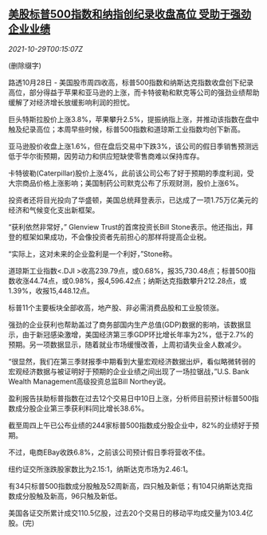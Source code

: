 <!--1635467463000-->
[美股标普500指数和纳指创纪录收盘高位 受助于强劲企业业绩](https://cn.reuters.com/article/usa-stocks-market-res-1029-idCNKBS2HJ00H)
------

<div><i>2021-10-29T00:15:07Z</i></div><p>(删除缀字)</p><p>路透10月28日 - 美国股市周四收高，标普500指数和纳斯达克指数收盘创下纪录高位，部分得益于苹果和亚马逊的上涨，而卡特彼勒和默克等公司的强劲业绩帮助缓解了对经济增长放缓影响利润的担忧。</p><p>巨头特斯拉股价上涨3.8%，苹果攀升2.5%，提振纳指上涨，并推动该指数在盘中触及纪录高位；本周早些时候，标普500指数和道琼斯工业指数均创下新高。</p><p>亚马逊股价收盘上涨1.6%，但在盘后交易中下跌3%，该公司的假日季销售预测远低于华尔街预期，因劳动力和供应短缺使零售商难以保持库存。</p><p>卡特彼勒(Caterpillar)股价上涨4%，此前该公司公布了好于预期的季度利润，受大宗商品价格上涨影响；美国制药公司默克公布了乐观财测，股价上涨6%。</p><p>投资者还将目光投向了华盛顿，美国总统拜登表示，已达成了一项1.75万亿美元的经济和气候变化支出新框架。</p><p>“获利依然非常好，” Glenview Trust的首席投资长Bill Stone表示。他还指出，拜登的框架如果成功，不会像投资者先前担心的那样将提高企业税。</p><p>“实际上，这对未来的企业盈利是一个利好，”Stone称。</p><p>道琼斯工业指数&lt;.DJI &gt;收高239.79点，或0.68%，报35,730.48点；标普500指数收涨44.74点，或0.98%，报4,596.42点；纳斯达克指数攀升212.28点，或1.39%，收报15,448.12点。</p><p>标普11个主要板块全部收高，地产股、非必需消费品股和工业股领涨。</p><p>强劲的企业获利也帮助盖过了商务部国内生产总值(GDP)数据的影响，该数据显示，由于新冠感染激增，美国经济第三季GDP环比增长年率为2%，低于2.7%的预期。另一项数据显示，随着就业市场缓慢改善，上周初请失业金人数减少。</p><p>“很显然，我们在第三季财报季中期看到大量宏观经济数据出炉，看似略微转弱的宏观经济数据与被证明好于预期的企业业绩之间出现了一场拉锯战，”U.S. Bank Wealth Management高级投资总监Bill Northey说。</p><p>盈利报告扶助标普指数在过去12个交易日中10日上涨，分析师目前预计标普500指数成分股企业第三季获利料同比增长38.6%。</p><p>截至周四上午已公布业绩的244家标普500指数成分股企业中，82%的业绩好于预期。</p><p>不过，电商EBay收跌6.8%，之前该公司预计假日季将营收不佳。</p><p>纽约证交所涨跌股家数比为2.15:1，纳斯达克市场为2.46:1。</p><p>有34只标普500指数成分股触及52周新高，四只触及新低；有104只纳斯达克指数成分股触及新高，96只触及新低。</p><p>美国各证交所累计成交110.5亿股，过去20个交易日的移动平均成交量为103.4亿股。(完)</p>

